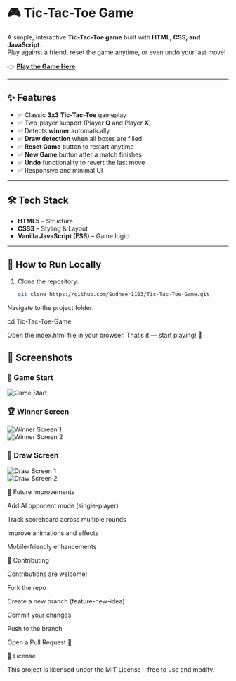 # 🎮 Tic-Tac-Toe Game  

A simple, interactive **Tic-Tac-Toe game** built with **HTML, CSS, and JavaScript**.  
Play against a friend, reset the game anytime, or even undo your last move!  

👉 **[Play the Game Here](https://sudheer1103.github.io/Tic-Tac-Toe-Game/)**  

---

## ✨ Features
- ✅ Classic **3x3 Tic-Tac-Toe** gameplay  
- ✅ Two-player support (Player **O** and Player **X**)  
- ✅ Detects **winner** automatically  
- ✅ **Draw detection** when all boxes are filled  
- ✅ **Reset Game** button to restart anytime  
- ✅ **New Game** button after a match finishes  
- ✅ **Undo** functionality to revert the last move  
- ✅ Responsive and minimal UI  

---

## 🛠️ Tech Stack
- **HTML5** – Structure  
- **CSS3** – Styling & Layout  
- **Vanilla JavaScript (ES6)** – Game logic  

---

## 🚀 How to Run Locally
1. Clone the repository:
   ```bash
   git clone https://github.com/Sudheer1103/Tic-Tac-Toe-Game.git
Navigate to the project folder:

cd Tic-Tac-Toe-Game


Open the index.html file in your browser.
That’s it — start playing! 🎉

## 📸 Screenshots  

### 🎲 Game Start  
![Game Start](assets/Screenshot1.png)  

### 🏆 Winner Screen  
![Winner Screen 1](assets/Screenshot2.png)  
![Winner Screen 2](assets/Screenshot3.png)  

### 🤝 Draw Screen  
![Draw Screen 1](assets/Screenshot4.png)  
![Draw Screen 2](assets/Screenshot5.png)  

🔮 Future Improvements

Add AI opponent mode (single-player)

Track scoreboard across multiple rounds

Improve animations and effects

Mobile-friendly enhancements

🤝 Contributing

Contributions are welcome!

Fork the repo

Create a new branch (feature-new-idea)

Commit your changes

Push to the branch

Open a Pull Request 🎉

📜 License

This project is licensed under the MIT License – free to use and modify.
